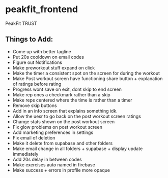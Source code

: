 # peakfit_frontend

PeakFit TRUST


## Things to Add:
- Come up with better tagline
- Put 20s cooldown on email codes
- Figure out Notifications
- Make preworkout stuff expand on click
- Make the timer a consistent spot on the screen for during the workout 
- Make Post workout screen have functioning share button + explanation of ratings before rating
- Progress wont save on exit, dont skip to end screen
- Make rep ones a checkmark rather than a skip
- Make reps centered where the time is rather than a timer
- Remove skip buttons
- Add in an info screen that explains something idk.
- Allow the uesr to go back on the post workout screen ratings
- Change stats shown on the post workout screen
- Fix glow problems on post workout screen
- Add marketing preferences in settings 
- Fix email of deletion
- Make it delete from supabase and other folders
- Make email change in all folders + supabase + display update immediately
- Add 20s delay in between codes
- Make exercises auto named in firebase
- Make success + errors in profile more opaque 
